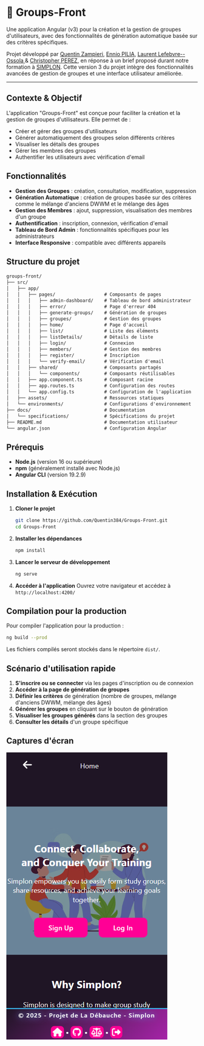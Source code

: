 # :busts_in_silhouette: Groups-Front

Une application Angular (v3) pour la création et la gestion de groupes d'utilisateurs, avec des fonctionnalités de génération automatique basée sur des critères spécifiques.

Projet développé par [Quentin Zampieri](https://github.com/Quentin384), [Ennio PILIA](https://github.com/EnnioPilia), [Laurent Lefebvre--Ossola
](https://github.com/Raidel-28) & [Christopher PEREZ](https://github.com/Chr1stopherPerez), en réponse à un brief proposé durant notre formation à [SIMPLON](https://www.simplon.co/).
 Cette version 3 du projet intègre des fonctionnalités avancées de gestion de groupes et une interface utilisateur améliorée.

---

## Contexte & Objectif

L'application "Groups-Front" est conçue pour faciliter la création et la gestion de groupes d'utilisateurs. Elle permet de :

- Créer et gérer des groupes d'utilisateurs
- Générer automatiquement des groupes selon différents critères
- Visualiser les détails des groupes
- Gérer les membres des groupes
- Authentifier les utilisateurs avec vérification d'email

## Fonctionnalités

- **Gestion des Groupes** : création, consultation, modification, suppression
- **Génération Automatique** : création de groupes basée sur des critères comme le mélange d'anciens DWWM et le mélange des âges
- **Gestion des Membres** : ajout, suppression, visualisation des membres d'un groupe
- **Authentification** : inscription, connexion, vérification d'email
- **Tableau de Bord Admin** : fonctionnalités spécifiques pour les administrateurs
- **Interface Responsive** : compatible avec différents appareils

## Structure du projet

```
groups-front/
├── src/
│   ├── app/
│   │   ├── pages/                  # Composants de pages
│   │   │   ├── admin-dashboard/    # Tableau de bord administrateur
│   │   │   ├── error/              # Page d'erreur 404
│   │   │   ├── generate-groups/    # Génération de groupes
│   │   │   ├── groupes/            # Gestion des groupes
│   │   │   ├── home/               # Page d'accueil
│   │   │   ├── list/               # Liste des éléments
│   │   │   ├── listDetails/        # Détails de liste
│   │   │   ├── login/              # Connexion
│   │   │   ├── members/            # Gestion des membres
│   │   │   ├── register/           # Inscription
│   │   │   └── verify-email/       # Vérification d'email
│   │   ├── shared/                 # Composants partagés
│   │   │   └── components/         # Composants réutilisables
│   │   ├── app.component.ts        # Composant racine
│   │   ├── app.routes.ts           # Configuration des routes
│   │   └── app.config.ts           # Configuration de l'application
│   ├── assets/                     # Ressources statiques
│   └── environments/               # Configurations d'environnement
├── docs/                           # Documentation
│   └── specifications/             # Spécifications du projet
├── README.md                       # Documentation utilisateur
└── angular.json                    # Configuration Angular
```

## Prérequis

- **Node.js** (version 16 ou supérieure)
- **npm** (généralement installé avec Node.js)
- **Angular CLI** (version 19.2.9)

## Installation & Exécution

1. **Cloner le projet**
   ```bash
   git clone https://github.com/Quentin384/Groups-Front.git
   cd Groups-Front
   ```

2. **Installer les dépendances**
   ```bash
   npm install
   ```

3. **Lancer le serveur de développement**
   ```bash
   ng serve
   ```

4. **Accéder à l'application**
   Ouvrez votre navigateur et accédez à `http://localhost:4200/`

## Compilation pour la production

Pour compiler l'application pour la production :

```bash
ng build --prod
```

Les fichiers compilés seront stockés dans le répertoire `dist/`.

## Scénario d'utilisation rapide

1. **S'inscrire ou se connecter** via les pages d'inscription ou de connexion
2. **Accéder à la page de génération de groupes**
3. **Définir les critères** de génération (nombre de groupes, mélange d'anciens DWWM, mélange des âges)
4. **Générer les groupes** en cliquant sur le bouton de génération
5. **Visualiser les groupes générés** dans la section des groupes
6. **Consulter les détails** d'un groupe spécifique

## Captures d'écran

![](Capture.png)
